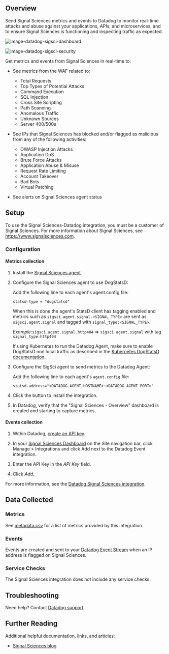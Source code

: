 ## Overview

Send Signal Sciences metrics and events to Datadog to monitor real-time attacks and abuse against your applications, APIs, and microservices, and to ensure Signal Sciences is functioning and inspecting traffic as expected.

![image-datadog-sigsci-dashboard][1]

![image-datadog-sigsci-security][2]

Get metrics and events from Signal Sciences in real-time to:

- See metrics from the WAF related to:

  - Total Requests
  - Top Types of Potential Attacks
  - Command Execution
  - SQL Injection
  - Cross Site Scripting
  - Path Scanning
  - Anomalous Traffic
  - Unknown Sources
  - Server 400/500s

- See IPs that Signal Sciences has blocked and/or flagged as malicious from any of the following activities:

  - OWASP Injection Attacks
  - Application DoS
  - Brute Force Attacks
  - Application Abuse & Misuse
  - Request Rate Limiting
  - Account Takeover
  - Bad Bots
  - Virtual Patching

- See alerts on Signal Sciences agent status

## Setup

To use the Signal Sciences-Datadog integration, you must be a customer of Signal Sciences. For more information about Signal Sciences, see <https://www.signalsciences.com>.

### Configuration

#### Metrics collection

1. Install the [Signal Sciences agent][3].

2. Configure the Signal Sciences agent to use DogStatsD:

    Add the following line to each agent's agent.config file:

   ```shell
   statsd-type = "dogstatsd"
   ```

    When this is done the agent's StatsD client has tagging enabled and metrics such as `sigsci.agent.signal.<SIGNAL_TYPE>` are sent as `sigsci.agent.signal` and tagged with `signal_type:<SIGNAL_TYPE>`.

    _Example:_`sigsci.agent.signal.http404` => `sigsci.agent.signal` with tag `signal_type:http404`

    If using Kubernetes to run the Datadog Agent, make sure to enable DogStatsD non local traffic as described in the [Kubernetes DogStatsD documentation][4].

3. Configure the SigSci agent to send metrics to the Datadog Agent:

    Add the following line to each agent's `agent.config` file:

   ```shell
   statsd-address="<DATADOG_AGENT_HOSTNAME>:<DATADOG_AGENT_PORT>"
   ```

4. Click the button to install the integration.

5. In Datadog, verify that the "Signal Sciences - Overview" dashboard is created and starting to capture metrics.

#### Events collection

1. Within Datadog, [create an API key][5].

2. In your [Signal Sciences Dashboard][6] on the Site navigation bar, click Manage > Integrations and click Add next to the Datadog Event integration.

3. Enter the API Key in the _API Key_ field.

4. Click _Add_.

For more information, see the [Datadog Signal Sciences integration][8].

## Data Collected

### Metrics

See [metadata.csv][13] for a list of metrics provided by this integration.

### Events

Events are created and sent to your [Datadog Event Stream][9] when an IP address is flagged on Signal Sciences.

### Service Checks

The Signal Sciences integration does not include any service checks.

## Troubleshooting

Need help? Contact [Datadog support][10].

## Further Reading

Additional helpful documentation, links, and articles:

- [Signal Sciences blog][11]

[1]: https://raw.githubusercontent.com/DataDog/integrations-extras/master/sigsci/images/datadog-sigsci-dashboard.png
[2]: https://raw.githubusercontent.com/DataDog/integrations-extras/master/sigsci/images/datadog-sigsci-security.png
[3]: https://docs.signalsciences.net/install-guides/
[4]: https://docs.datadoghq.com/agent/kubernetes/dogstatsd/
[5]: https://app.datadoghq.com/organization-settings/api-keys
[6]: https://dashboard.signalsciences.net
[8]: https://docs.signalsciences.net/integrations/datadog/
[9]: https://docs.datadoghq.com/events/
[10]: https://docs.datadoghq.com/help/
[11]: https://www.signalsciences.com/blog/
[13]: https://github.com/DataDog/integrations-extras/blob/master/sigsci/metadata.csv

